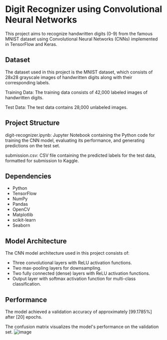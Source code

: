 # Digit Recognizer using Convolutional Neural Networks
This project aims to recognize handwritten digits (0-9) from the famous MNIST dataset using Convolutional Neural Networks (CNNs) implemented in TensorFlow and Keras.

## Dataset
The dataset used in this project is the MNIST dataset, which consists of 28x28 grayscale images of handwritten digits along with their corresponding labels.

Training Data: The training data consists of 42,000 labeled images of handwritten digits.

Test Data: The test data contains 28,000 unlabeled images.

## Project Structure
digit-recognizer.ipynb: Jupyter Notebook containing the Python code for training the CNN model, evaluating its performance, and generating predictions on the test set.

submission.csv: CSV file containing the predicted labels for the test data, formatted for submission to Kaggle.

## Dependencies
- Python
- TensorFlow
- NumPy
- Pandas
- OpenCV
- Matplotlib
- scikit-learn
- Seaborn

## Model Architecture
The CNN model architecture used in this project consists of:
- Three convolutional layers with ReLU activation functions.
- Two max-pooling layers for downsampling.
- Two fully connected (dense) layers with ReLU activation functions.
- Output layer with softmax activation function for multi-class classification.

## Performance
The model achieved a validation accuracy of approximately [99.1785%] after [20] epochs. 

The confusion matrix visualizes the model's performance on the validation set.
![image](https://github.com/Nourhan613/TEKNOSOFT/assets/98773024/c8eefbd4-c238-4936-81eb-7d2d505dde3d)
